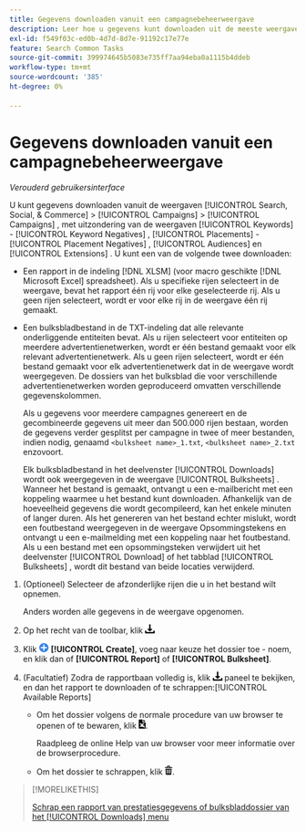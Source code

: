 ```yaml
---
title: Gegevens downloaden vanuit een campagnebeheerweergave
description: Leer hoe u gegevens kunt downloaden uit de meeste weergaven voor campagnebeheer.
exl-id: f549f03c-ed0b-4d7d-8d7e-91192c17e77e
feature: Search Common Tasks
source-git-commit: 399974645b5083e735ff7aa94eba0a1115b4ddeb
workflow-type: tm+mt
source-wordcount: '385'
ht-degree: 0%

---
```


# Gegevens downloaden vanuit een campagnebeheerweergave

*Verouderd gebruikersinterface*

U kunt gegevens downloaden vanuit de weergaven [!UICONTROL Search, Social, & Commerce] > [!UICONTROL Campaigns] > [!UICONTROL Campaigns] , met uitzondering van de weergaven [!UICONTROL Keywords] - [!UICONTROL Keyword Negatives] , [!UICONTROL Placements] - [!UICONTROL Placement Negatives] , [!UICONTROL Audiences] en [!UICONTROL Extensions] . U kunt een van de volgende twee downloaden:

* Een rapport in de indeling [!DNL XLSM] (voor macro geschikte [!DNL Microsoft Excel] spreadsheet). Als u specifieke rijen selecteert in de weergave, bevat het rapport één rij voor elke geselecteerde rij. Als u geen rijen selecteert, wordt er voor elke rij in de weergave één rij gemaakt.

* Een bulksbladbestand in de TXT-indeling dat alle relevante onderliggende entiteiten bevat. Als u rijen selecteert voor entiteiten op meerdere advertentienetwerken, wordt er één bestand gemaakt voor elk relevant advertentienetwerk. Als u geen rijen selecteert, wordt er één bestand gemaakt voor elk advertentienetwerk dat in de weergave wordt weergegeven. De dossiers van het bulksblad die voor verschillende advertentienetwerken worden geproduceerd omvatten verschillende gegevenskolommen.

  Als u gegevens voor meerdere campagnes genereert en de gecombineerde gegevens uit meer dan 500.000 rijen bestaan, worden de gegevens verder gesplitst per campagne in twee of meer bestanden, indien nodig, genaamd `<bulksheet name>_1.txt`, `<bulksheet name>_2.txt` enzovoort.

  Elk bulksbladbestand in het deelvenster [!UICONTROL Downloads] wordt ook weergegeven in de weergave [!UICONTROL Bulksheets] . Wanneer het bestand is gemaakt, ontvangt u een e-mailbericht met een koppeling waarmee u het bestand kunt downloaden. Afhankelijk van de hoeveelheid gegevens die wordt gecompileerd, kan het enkele minuten of langer duren. Als het genereren van het bestand echter mislukt, wordt een foutbestand weergegeven in de weergave Opsommingstekens en ontvangt u een e-mailmelding met een koppeling naar het foutbestand. Als u een bestand met een opsommingsteken verwijdert uit het deelvenster [!UICONTROL Download] of het tabblad [!UICONTROL Bulksheets] , wordt dit bestand van beide locaties verwijderd.

1. (Optioneel) Selecteer de afzonderlijke rijen die u in het bestand wilt opnemen.

   Anders worden alle gegevens in de weergave opgenomen.

1. Op het recht van de toolbar, klik ![ Download van het Rapport van de Download van het 0&rbrace; ](/help/search-social-commerce/assets/download.png ".")

1. Klik ![ creëren ](/help/search-social-commerce/assets/add.png " ") **[!UICONTROL Create]**, voeg naar keuze het dossier toe - noem, en klik dan of **[!UICONTROL Report]** of **[!UICONTROL Bulksheet]**.

1. (Facultatief) Zodra de rapportbaan volledig is, klik ![ Download van het Rapport 1&rbrace; ](/help/search-social-commerce/assets/download.png " om het ") paneel te bekijken, en dan het rapport te downloaden of te schrappen:[!UICONTROL Available Reports]

   * Om het dossier volgens de normale procedure van uw browser te openen of te bewaren, klik ![ spreadsheet van de Download ](/help/search-social-commerce/assets/download-spreadsheet.png " spreadsheet van de Download ").

     Raadpleeg de online Help van uw browser voor meer informatie over de browserprocedure.

   * Om het dossier te schrappen, klik ![ Schrapping ](/help/search-social-commerce/assets/delete.png " ").

>[!MORELIKETHIS]
>
>[ Schrap een rapport van prestatiesgegevens of bulksbladdossier van het [!UICONTROL Downloads] menu ](/help/search-social-commerce/common-tasks/navigation-editing-selection/download-delete-data.md)
